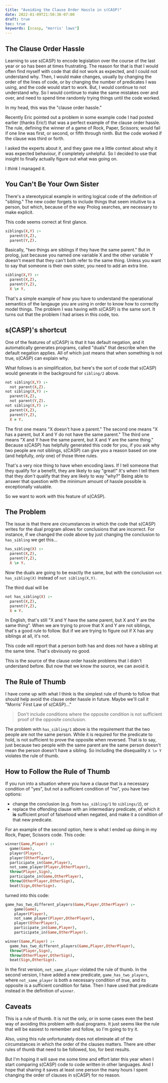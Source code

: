 ```yaml
---
title: "Avoiding the Clause Order Hassle in s(CASP)"
date: 2022-01-09T21:50:38-07:00
draft: true
toc: true
keywords: [scasp, "morris' laws"]
---
```


## The Clause Order Hassle

Learning to use s(CASP) to encode legislation over the course of the last year
or so has been at times frustrating. The reason for that is that I would often
find myself with code that did not work as expected, and I could not understand
why. Then, I would make changes, usually by changing the order of the lines
of code, or by changing the number of predicates I was using, and the code would start to work. But, I would
continue to not understand why. So I would continue to make the same mistakes over and
over, and need to spend time randomly trying things until the code worked.

In my head, this was the "clause order hassle." 

Recently Eric pointed out a problem in some example code I had posted earlier
(thanks Eric!) that was a perfect example of the clause order hassle. The rule, defining the winner of a game of Rock, Paper, Scissors; would fail if
one line was first, or second, or fifth through ninth. But the code worked
if the clause was third or forth.

I asked the experts about it, and they gave me a little context
about why it was expected behaviour, if completely unhelpful. So I 
decided to use that insight to finally actually figure out what was going on.

I _think_ I managed it.

## You Can't Be Your Own Sister

There's a stereotypical example in writing logical code of the definition
of "sibling." The new coder forgets to include things that seem intuitive
to a person, but which, because of the way Prolog searches, are necessary
to make explicit.

This code seems correct at first glance.
```prolog
siblings(X,Y) :-
  parent(X,Z),
  parent(Y,Z).
```
Basically, "two things are siblings if they have the same parent." But in prolog, just because you named one variable X and the other variable Y doesn't
meant that they can't both refer to the same thing. Unless you want to say
that someone is their own sister, you need to add an extra line.
```prolog
sibling(X,Y) :-
  parent(X,Z),
  parent(Y,Z),
  X \= Y.
```

That's a simple example of how you have to understand the operational
semantics of the langauge you are using in order to know how to correctly
model things. The problem I was having with s(CASP) is the same sort. It
turns out that the problem I had arises in this code, too.

## s(CASP)'s shortcut

One of the features of s(CASP) is that it has default negation, and it automatically generates programs, called "duals" that describe when the default negation applies. All of which just means that when something is
not true, s(CASP) can explain why.

What follows is an simplification, but here's the sort of code that s(CASP) would
generate in the background for `sibling/2` above.
```prolog
not sibling(X,Y) :-
  not parent(X,Z).
not sibling(X,Y) :-
  parent(X,Z),
  not parent(Y,Z).
not sibling(X,Y) :-
  parent(X,Z),
  parent(Y,Z),
  X = Y.
```
The first one means "X doesn't have a parent." The second one means "X has a parent, but X and Y
do not have the same parent." The third one means "X and Y have the same parent, but X and Y are the same thing." Because s(CASP) has helpfully
generated this code for you, if you ask why two people are not
siblings, s(CASP) can give you a reason based on one (and helpfully, _only_ one) of those three rules.

That's a very nice thing to have when encoding laws.
If I tell someone that they qualify for
a benefit, they are likely to say "great!" It's when I tell them that they
_don't_ qualify that they are likely to way "why?" Being able to answer that
question with the minimum amount of hassle possible is exceptionally valuable.

So we want to work _with_ this feature of s(CASP).

## The Problem

The issue is that there are circumstances in which the code that s(CASP) 
writes for the dual
program allows for conclusions that are incorrect. For instance, if
we changed the code above by just changing the conclusion to `has_sibling`
we get this...
```prolog
has_sibling(X) :-
  parent(X,Z),
  parent(Y,Z),
  X \= Y.
```
Now the duals are going to be exactly the same,
but with the conclusion `not has_sibling(X)` instead of
`not sibling(X,Y)`.

The third dual will be
```prolog
not has_sibling(X) :-
  parent(X,Z),
  parent(Y,Z),
  X = Y.
```

In English, that's still "X and Y have the same parent, but X and Y are the same 
thing". When we are trying to prove that X and Y are not siblings, that's a good rule to follow. But if we are trying to figure out if X has any siblings at all, it's not.

This code will report that a person both has and does not have a
sibling at the same time. That's obviously no good.

This is the source of the clause order hassle problems that I didn't
understand before. But now that we know the source, we can avoid it.

## The Rule of Thumb

I have come up with what I think is the simplest
rule of thumb to follow that should help avoid the clause order hassle
in future. Maybe we'll call it "Morris' First Law of s(CASP)..."

> Don't include conditions where the opposite condition is not sufficient
> proof of the opposite conclusion.

The problem with `has_sibling/1` above is the requirement that the
two people are not the same person. While it is required for the predicate to
hold, is not sufficient to prove the opposite when reversed.
That is to say, just because two people with the same parent are the same 
person doesn't mean the person doesn't
have a sibling. So including the disequaility `X \= Y` violates the rule of
thumb.

## How to Follow the Rule of Thumb

If you run into a situation where you have a clause that is a necessary
condition of "yes", but not a sufficient condition of "no", you have two options:
* change the conclusion (e.g. from `has_sibling/1` to `siblings/2`), or
* replace the offending clause with an intermediary predicate, of which it
  **is** sufficient proof of falsehood when negated, and make it
  a condition of that new predicate.

For an example of the second option, here is what I ended up doing in my Rock, Paper, Scissors code.
This code:
```prolog
winner(Game,Player) :-
  game(Game),
  player(Player),
  player(OtherPlayer),
  participate_in(Game,Player),
  not_same_player(Player,OtherPlayer),
  throw(Player,Sign), 
  participate_in(Game,OtherPlayer),
  throw(OtherPlayer,OtherSign),
  beat(Sign,OtherSign).
```
turned into this code:
```prolog
game_has_two_different_players(Game,Player,OtherPlayer) :-
    game(Game),
    player(Player),
    not_same_player(Player,OtherPlayer),
    player(OtherPlayer),
    participate_in(Game,Player),
    participate_in(Game,OtherPlayer).

winner(Game,Player) :-
  game_has_two_different_players(Game,Player,OtherPlayer),
  throw(Player,Sign),
  throw(OtherPlayer,OtherSign),
  beat(Sign,OtherSign).
```

In the first version, `not_same_player` violated the rule of thumb. In the
second version, I have added a new predicate, `game_has_two_players`, where
`not_same_player` is both a necessary condition of true, and its opposite is
a sufficient condition for false. Then I have used that predicate instead in
the definition of `winner`.

## Caveats

This is a rule of thumb. It is not the only, or in some cases even the best
way of avoiding this problem with dual programs. It just seems like the rule
that will be easiest to remember and follow, so I'm going to try it.

Also, using this rule unfortunately does not eliminate all of the circumstances
in which the order of the clauses matters. There are other rules of thumb
that need to be followed, too, for best results.

But I'm hoping it will save me some time and effort later this year when I start
comparing s(CASP) code to code written in other languages. And I hope that sharing it saves at least one person the many hours I spent changing the order of clauses in s(CASP) for no reason.